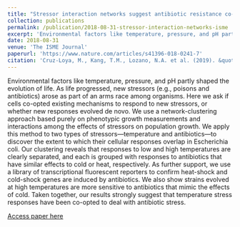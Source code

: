 ```yaml
---
title: "Stressor interaction networks suggest antibiotic resistance co-opted from stress responses to temperature"
collection: publications
permalink: /publication/2018-08-31-stressor-interaction-networks-isme
excerpt: 'Environmental factors like temperature, pressure, and pH partly shaped the evolution of life. As life progressed, new stressors (e.g., poisons and antibiotics) arose as part of an arms race among organisms. Here we ask if cells co-opted existing mechanisms to respond to new stressors, or whether new responses evolved de novo. We use a network-clustering approach based purely on phenotypic growth measurements and interactions among the effects of stressors on population growth. We apply this method to two types of stressors—temperature and antibiotics—to discover the extent to which their cellular responses overlap in Escherichia coli. Our clustering reveals that responses to low and high temperatures are clearly separated, and each is grouped with responses to antibiotics that have similar effects to cold or heat, respectively. As further support, we use a library of transcriptional fluorescent reporters to confirm heat-shock and cold-shock genes are induced by antibiotics. We also show strains evolved at high temperatures are more sensitive to antibiotics that mimic the effects of cold. Taken together, our results strongly suggest that temperature stress responses have been co-opted to deal with antibiotic stress.'
date: 2018-08-31
venue: 'The ISME Journal'
paperurl: 'https://www.nature.com/articles/s41396-018-0241-7'
citation: 'Cruz-Loya, M., Kang, T.M., Lozano, N.A. et al. (2019). &quot;Stressor interaction networks suggest antibiotic resistance co-opted from stress responses to temperature.&quot; <i>ISME J</i>. 13, 12–23.'
---
```


Environmental factors like temperature, pressure, and pH partly shaped the evolution of life. As life progressed, new stressors (e.g., poisons and antibiotics) arose as part of an arms race among organisms. Here we ask if cells co-opted existing mechanisms to respond to new stressors, or whether new responses evolved de novo. We use a network-clustering approach based purely on phenotypic growth measurements and interactions among the effects of stressors on population growth. We apply this method to two types of stressors—temperature and antibiotics—to discover the extent to which their cellular responses overlap in Escherichia coli. Our clustering reveals that responses to low and high temperatures are clearly separated, and each is grouped with responses to antibiotics that have similar effects to cold or heat, respectively. As further support, we use a library of transcriptional fluorescent reporters to confirm heat-shock and cold-shock genes are induced by antibiotics. We also show strains evolved at high temperatures are more sensitive to antibiotics that mimic the effects of cold. Taken together, our results strongly suggest that temperature stress responses have been co-opted to deal with antibiotic stress.

[Access paper here](https://rdcu.be/b0vMh)
